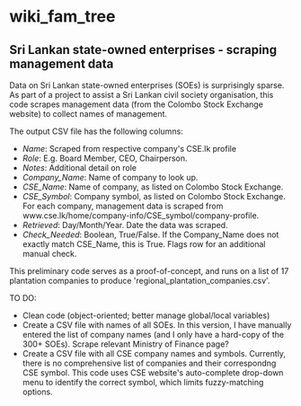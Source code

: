 # wiki_fam_tree
## Sri Lankan state-owned enterprises - scraping management data  
Data on Sri Lankan state-owned enterprises (SOEs) is surprisingly sparse. As part of a project to assist a Sri Lankan civil society organisation, this code scrapes management data (from the Colombo Stock Exchange website) to collect names of management. 

The output CSV file has the following columns: 
<ul> 
<li> <i>Name</i>: Scraped from respective company's CSE.lk profile </li>
<li> <i>Role</i>: E.g. Board Member, CEO, Chairperson. </li>
<li> <i>Notes</i>: Additional detail on role </li> 
<li> <i>Company_Name</i>: Name of company to look up.  </li> 
<li> <i>CSE_Name</i>: Name of company, as listed on Colombo Stock Exchange. </li> 
<li> <i>CSE_Symbol</i>: Company symbol, as listed on Colombo Stock Exchange. For each company, management data is scraped from www.cse.lk/home/company-info/CSE_symbol/company-profile. </li>
<li> <i>Retrieved</i>: Day/Month/Year. Date the data was scraped. </li> 
<li> <i>Check_Needed</i>: Boolean, True/False. If the Company_Name does not exactly match CSE_Name, this is True. Flags row for an additional manual check. </li> 
</ul>

This preliminary code serves as a proof-of-concept, and runs on a list of 17 plantation companies to produce 'regional_plantation_companies.csv'. 

TO DO:
<ul> 
<li>Clean code (object-oriented; better manage global/local variables) </li> 
<li>Create a CSV file with names of all SOEs. In this version, I have manually entered the list of company names (and I only have a hard-copy of the 300+ SOEs). Scrape relevant Ministry of Finance page? </li> 
<li>Create a CSV file with all CSE company names and symbols. Currently, there is no comprehensive list of companies and their correspondng CSE symbol. This code uses CSE website's auto-complete drop-down menu to identify the correct symbol, which limits fuzzy-matching options. </li> 
</ul> 
